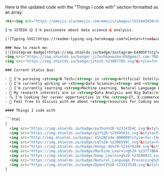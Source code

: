 Here is the updated code with the "Things I code with" section formatted as an array:

```html
<h1><img src="https://emojis.slackmojis.com/emojis/images/1531849430/4246/blob-sunglasses.gif?1531849430" width="30"/> Hey, Nice to see you.</h1>

I'm JITESH 😉 I'm passionate about data science & analysis.

[![Typing SVG](https://readme-typing-svg.herokuapp.com?vCenter=true&width=500&lines=Artificial+Intelligence;Data+Science;Data+Analyst)](https://git.io/typing-svg)

### How to reach me: 
[![Instagram Badge](https://img.shields.io/badge/Instagram-E4405F?style=for-the-badge&logo=instagram&logoColor=white)](https://instagram.com/jitesh_bawaskar)
<img src="https://img.shields.io/badge/-jiteshbawaskar05@gmail.com-7B83EB?&style=for-the-badge&logo=Microsoft-outlook&logoColor=white" ></a> <a href="https://www.linkedin.com/in/jitesh-bawaskar-44a908293/">
<img src="https://img.shields.io/badge/jitesh-%230077B5.svg?&style=for-the-badge&logo=linkedin&logoColor=white" ></a> 

### Current Status Quo:

- 💼 I’m pursuing <strong>B.Tech</strong> in <strong>Artificial Intelligence and Data Science</strong>.
- 🔭 I’m currently working on <strong>Data Science</strong> and <strong>Data Analysis</strong>.
- 🌱 I’m currently learning <strong>Machine Learning, Natural Language Processing, and Big Data</strong>.
- 🤔 My research interests are in <strong>Data Analysis and Big Data</strong>.
- 🔍 I’m looking for career opportunities in the <strong>IT, E-commerce, and banking</strong> industry.
- 💬 Feel free to discuss with me about <strong>resources for Coding and placements</strong>.

#### Things I code with

```html
[
  <img src="https://img.shields.io/badge/python%20-%2314354C.svg?&style=for-the-badge&logo=python&logoColor=white">,
  <img src="https://img.shields.io/badge/git%20-%23F05032.svg?&style=for-the-badge&logo=git&logoColor=white">,
  <img src="http://img.shields.io/badge/-VS%20Code-000000?style=for-the-badge&logo=Visual-studio-code&logoColor=blue">,
  <img src="https://img.shields.io/badge/sql%20-%2300599C.svg?&style=for-the-badge&logo=sql&logoColor=white">,
  <img src="https://img.shields.io/badge/mongo_db%20-%2347A248.svg?&style=for-the-badge&logo=mongodb&logoColor=white">,
  <img src="https://img.shields.io/badge/Machine_Learning%20-%23777BB4.svg?&style=for-the-badge&logo&logoColor=white">,
  <img src="https://img.shields.io/badge/Deep_Learning%20-%23E00033.svg?&style=for-the-badge&logo=ether&logoColor=white">,
  <img src="https://img.shields.io/badge/Natural_Language_Processing%20-%2300599C.svg?&style=for-the-badge&logoColor=white">,
  <img src="https://img.shields.io/badge/OpenCV%20-%23323330.svg?&style=for-the-badge&logoColor=%23F7DF1E">
]
